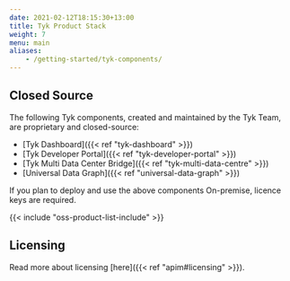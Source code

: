 ```yaml
--- 
date: 2021-02-12T18:15:30+13:00
title: Tyk Product Stack
weight: 7
menu: main
aliases:
    - /getting-started/tyk-components/
---
```


## Closed Source

The following Tyk components, created and maintained by the Tyk Team, are proprietary and closed-source:

* [Tyk Dashboard]({{< ref "tyk-dashboard" >}})
* [Tyk Developer Portal]({{< ref "tyk-developer-portal" >}})
* [Tyk Multi Data Center Bridge]({{< ref "tyk-multi-data-centre" >}})
* [Universal Data Graph]({{< ref "universal-data-graph" >}})

If you plan to deploy and use the above components On-premise, licence keys are required.

{{< include "oss-product-list-include" >}}

## Licensing
Read more about licensing [here]({{< ref "apim#licensing" >}}).